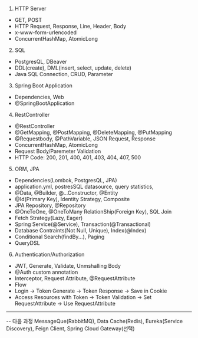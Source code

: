 1. HTTP Server

- GET, POST
- HTTP Request, Response, Line, Header, Body
- x-www-form-urlencoded
- ConcurrentHashMap, AtomicLong

2. SQL

- PostgresQL, DBeaver
- DDL(create), DML(insert, select, update, delete)
- Java SQL Connection, CRUD, Parameter

3. Spring Boot Application

- Dependencies, Web
- @SpringBootApplication

4. RestController

- @RestController
- @GetMapping, @PostMapping, @DeleteMapping, @PutMapping
- @Requestbody, @PathVariable, JSON Request, Response
- ConcurrentHashMap, AtomicLong
- Request Body/Paremeter Validation
- HTTP Code: 200, 201, 400, 401, 403, 404, 407, 500

5. ORM, JPA

- Dependencies(Lombok, PostgresQL, JPA)
- application.yml, postresSQL datasource, query statistics,
- @Data, @Builder, @...Constructor, @Entity
- @Id(Primary Key), Identity Strategy, Composite
- JPA Repository, @Repository
- @OneToOne, @OneToMany RelationShip(Foreign Key), SQL Join
- Fetch Strategy(Lazy, Eager)
- Spring Service(@Service), Transaction(@Transactional)
- Database Contraints(Not Null, Unique), Index(@Index)
- Conditional Search(findBy...), Paging
- QueryDSL

6. Authentication/Authorization

- JWT, Generate, Validate, Unmshalling Body
- @Auth custom annotation
- Interceptor, Request Attribute, @RequestAttribute
- Flow
- Login -> Token Generate -> Token Response -> Save in Cookie
- Access Resources with Token -> Token Validation -> Set RequestAttribute -> Use RequestAttribute

---

-- 다음 과정
MessageQue(RabbitMQ), Data Cache(Redis),
Eureka(Service Discovery), Feign Client, Spring Cloud Gateway(선택)
